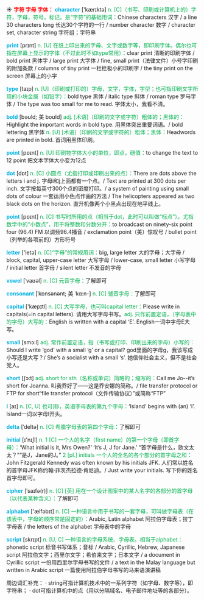 ☀ <font color="red">**字符 字母 字体：**</font>
<font color="sky blue">**character**</font> ['kærɪktə] 
<font color="#00b050">n. [C]（书写、印刷或计算机上的）字符，字母，符号，标记。是“字符”的基础用词：</font>Chinese characters 汉字 / a line 30 characters long 长达30个字符的一行 / number character 数字 / character set, character string 字符组；字符串

<font color="sky blue">**print**</font> [prɪnt] 
<font color="#00b050">n. [U] 在纸上印出来的字母、文字或数字等，即印刷字体。偶尔也可指在屏幕上显示的字体（不过此时不如type常用）：</font>clear print 清晰的印刷字体 / bold print 黑体字 / large print 大字体 / fine, small print（法律文件）小号字印刷的附加条款 / columns of tiny print 一栏栏极小的印刷字 / the tiny print on the screen 屏幕上的小字

<font color="sky blue">**type**</font> [taɪp] 
<font color="#00b050">n. [U]（印刷或打印的）字母，文字，字体，字型；也可指印刷文字所用的小块金属（如铅字）：</font>bold type 黑体 / italic type 斜体 / roman type 罗马字体 / The type was too small for me to read. 字体太小，我看不清。
           
<font color="sky blue">**bold**</font> [bəʊld; 美 boʊld]
<font color="#00b050">adj. [术语]（印刷的文字或字符）粗体的；黑体的：</font>Highlight the important words in bold type. 用黑体突出重要词语。/ bold lettering 黑字体 <font color="#00b050">n. [U] [术语]（印刷的文字或字符的）粗体；黑体：</font>Headwords are printed in bold. 首词用黑体印刷。

<font color="sky blue">**point**</font> [pɒɪnt] 
<font color="#00b050">n. [U] 印刷物字体大小的单位，即点，磅值：</font>to change the text to 12 point 把文本字体大小变为12点

<font color="sky blue">**dot**</font> [dɒt] 
<font color="#00b050">n. [C] 小圆点（尤指打印或印刷出来的点）：</font>There are dots above the letters i and j. 字母i和j上面都有一个点。/ Text are printed at 300 dots per inch. 文字按每英寸300个点的密度打印。/ a system of painting using small dots of colour 一套运用小色点作画的方法 / The helicopters appeared as two black dots on the horizon. 直升机像两个小黑点出现在地平线上。

<font color="sky blue">**point**</font> [pɒɪnt] 
<font color="#00b050">n. [C] 书写时所用的点（相当于dot，此时可以叫做“标点”）。尤指数学中的“小数点”，用于将整数和分数分开：</font>to broadcast on ninety-six point four (96.4) FM 以调频96.4播音 / exclamation point（美）惊叹号 / bullet point（列举的各项前的）方形符号

<font color="sky blue">**letter**</font> ['letə] 
<font color="#00b050">n. [C]“字母”的常规用词：</font>big, large letter 大的字母；大字母 / block, capital, upper-case letter 大写字母 / lower-case, small letter 小写字母 / initial letter 首字母 / silent letter 不发音的字母
                      
<font color="sky blue">**vowel**</font> [ˈvaʊəl]
<font color="#00b050">n. [C] 元音字母：</font>了解即可

<font color="sky blue">**consonant**</font> [ˈkɒnsənənt; 美 ˈkɑ:n-]
<font color="#00b050">n. [C] 辅音字母：</font>了解即可

<font color="sky blue">**capital**</font> ['kæpɪtl] 
<font color="#00b050">n. [C] 大写字母，也可叫capital letter：</font>Please write in capitals(=in capital letters). 请用大写字母书写。<font color="#00b050">adj. 只作前置定语，（字母表中的字母）大写的：</font>English is written with a capital ‘E’. English一词中字母E大写。

<font color="sky blue">**small**</font> [smɔ:l] 
<font color="#00b050">adj. 常作前置定语，指（书写或打印、印刷出来的字母）小写的：</font>Should I write ‘god’ with a small ‘g’ or a capital? god里面的字母g，我该写成小写还是大写？/ She’s a socialist with a small ‘s’. 她信仰社会主义，但不是社会党人。

<font color="sky blue">**short**</font> [ʃɔ:t] 
<font color="#00b050">adj. short for sth（名称或单词）简略的；缩写的：</font>Call me Jo--it’s short for Joanna. 叫我乔好了——这是乔安娜的简称。/ file transfer protocol or FTP for short“file transfer protocol（文件传输协议）”或简称“FTP” 

<font color="sky blue">**I**</font> [aɪ] 
<font color="#00b050">n. [C, U] 也可用i，英语字母表的第九个字母：</font>‘Island’ begins with (an) ‘I’. Island一词以字母I开头。
           
<font color="sky blue">**delta**</font> [ˈdeltə]
<font color="#00b050">n. [C] 希腊字母表的第四个字母：</font>了解即可

<font color="sky blue">**initial**</font> [ɪ'nɪʃl] 
<font color="#00b050">n. 1 [C] 一个人的名字（first name）的第一个字母（即首字母）：</font>‘What initial is it, Mrs Owen?’ ‘It’s J, J for Jane.’ “首字母是什么，欧文太太？”“是J，Jane的J。” <font color="#00b050">2 [pl.] initials 一个人的全名的各个部分的首字母之和：</font>John Fitzgerald Kennedy was often known by his initials JFK. 人们常以姓名的首字母JFK称约翰·菲茨杰拉德·肯尼迪。/ Just write your initials. 写下你的姓名首字母即可。
           
<font color="sky blue">**cipher**</font> [ˈsaɪfə(r)]
<font color="#00b050">n. [C] [英] 用在一个设计图案中的某人名字的各部分的首字母（以代表某种含义）：</font>了解即可

<font color="sky blue">**alphabet**</font> ['ælfəbɪt] 
<font color="#00b050">n. [C] 一种语言中用于书写的一套字母，可叫做字母表（在该表中，字母的顺序常是固定的）：</font>Arabic, Latin alphabet 阿拉伯字母表；拉丁字母表 / the letters of the alphabet 字母表中的字母
           
<font color="sky blue">**script**</font> [skrɪpt]
<font color="#00b050">n. [U, C] 一种语言的字母系统、字母表。相当于alphabet：</font>phonetic script 标音书写体系；音标 / Arabic, Cyrillic, Hebrew, Japanese script 阿拉伯文字；西里尔文字；希伯来文字；日本文字 / a document in Cyrillic script 一份用西里尔字母书写的文件 / a text in the Malay language but written in Arabic script 一篇使用阿拉伯字母书写的马来语演讲稿

周边词汇补充：
· string可指计算机技术中的一系列字符（如字母、数字等），即字符串；
· dot可指计算机中的点（用以分隔域名、电子邮件地址等的各部分）。
